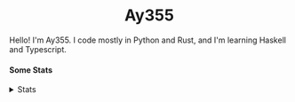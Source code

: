<h1 align="center"><b>Ay355</b></h1>


Hello! I'm Ay355. I code mostly in Python and Rust, and I'm learning Haskell and Typescript.


#### Some Stats


<details>
<summary>Stats</summary>
<br>
 
<a href="https://github.com/Ay-355">
 <img align="center" src="https://github-readme-stats.vercel.app/api?username=Ay-355&theme=tokyonight&show_icons=true&count_private=true&hide_border=true" />
</a><a href="https://github.com/Ay-355">
  <img align="center" src="https://github-readme-stats.vercel.app/api/top-langs/?username=Ay-355&hide=toml,yaml,cmake&layout=compact&langs_count=8&theme=tokyonight&hide_border=true" />
</a>

 
&nbsp; <!-- Space character to put some space between the different stat types. -->

 
<!--START_SECTION:waka-->
![Code Time](http://img.shields.io/badge/Code%20Time-270%20hrs%203%20mins-blue)

**🐱 My GitHub Data** 

> 🏆 115 Contributions in the Year 2022
 > 
> 📦 1.3 kB Used in GitHub's Storage 
 > 
> 🚫 Not Opted to Hire
 > 
> 📜 11 Public Repositories 
 > 
> 🔑 3 Private Repositories  
 > 
**I'm a Night 🦉** 

```text
🌞 Morning    19 commits     ██░░░░░░░░░░░░░░░░░░░░░░░   9.09% 
🌆 Daytime    78 commits     █████████░░░░░░░░░░░░░░░░   37.32% 
🌃 Evening    106 commits    ████████████░░░░░░░░░░░░░   50.72% 
🌙 Night      6 commits      ░░░░░░░░░░░░░░░░░░░░░░░░░   2.87%

```
📅 **I'm Most Productive on Monday** 

```text
Monday       41 commits     █████░░░░░░░░░░░░░░░░░░░░   19.62% 
Tuesday      32 commits     ███░░░░░░░░░░░░░░░░░░░░░░   15.31% 
Wednesday    34 commits     ████░░░░░░░░░░░░░░░░░░░░░   16.27% 
Thursday     25 commits     ███░░░░░░░░░░░░░░░░░░░░░░   11.96% 
Friday       25 commits     ███░░░░░░░░░░░░░░░░░░░░░░   11.96% 
Saturday     30 commits     ███░░░░░░░░░░░░░░░░░░░░░░   14.35% 
Sunday       22 commits     ██░░░░░░░░░░░░░░░░░░░░░░░   10.53%

```


📊 **This Week I Spent My Time On** 

```text
💬 Programming Languages: 
Lua                      2 mins              ███████████████░░░░░░░░░░   62.1% 
PowerShell               1 min               █████████░░░░░░░░░░░░░░░░   37.9%

🔥 Editors: 
Neovim                   3 mins              █████████████████████████   100.0%

🐱‍💻 Projects: 
nvim                     2 mins              ███████████████░░░░░░░░░░   62.1% 
Unknown Project          1 min               █████████░░░░░░░░░░░░░░░░   37.9%

💻 Operating System: 
Windows                  3 mins              █████████████████████████   100.0%

```

**I Mostly Code in Python** 

```text
Python                   8 repos             ██████████████████░░░░░░░   72.73% 
HTML                     1 repo              ██░░░░░░░░░░░░░░░░░░░░░░░   9.09% 
C++                      1 repo              ██░░░░░░░░░░░░░░░░░░░░░░░   9.09% 
Rust                     1 repo              ██░░░░░░░░░░░░░░░░░░░░░░░   9.09%

```



 Last Updated on 18/11/2022 13:04:45 UTC
<!--END_SECTION:waka-->
</details>
